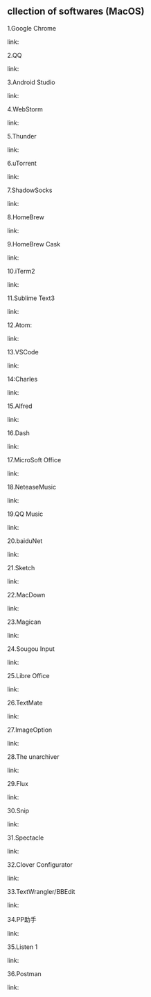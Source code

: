 cllection of softwares (MacOS)
---

1.Google Chrome

link:

2.QQ

link:

3.Android Studio

link:

4.WebStorm

link:

5.Thunder

link:

6.uTorrent

link:

7.ShadowSocks

link:

8.HomeBrew

link:

9.HomeBrew Cask

link:

10.iTerm2

link:

11.Sublime Text3

link:

12.Atom:

link:

13.VSCode

link:

14:Charles

link:

15.Alfred

link:

16.Dash

link:

17.MicroSoft Office

link:

18.NeteaseMusic

link:

19.QQ Music

link:

20.baiduNet

link:

21.Sketch

link:

22.MacDown

link:

23.Magican

link:

24.Sougou Input

link:

25.Libre Office

link:

26.TextMate

link:

27.ImageOption

link:

28.The unarchiver

link:

29.Flux

link:

30.Snip

link:

31.Spectacle

link:

32.Clover Configurator

link:

33.TextWrangler/BBEdit

link:

34.PP助手

link:

35.Listen 1

link:

36.Postman

link:
